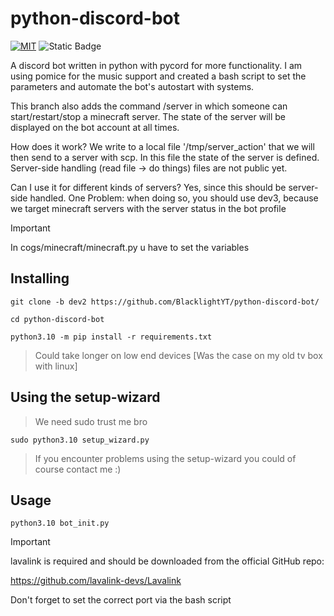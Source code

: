 # python-discord-bot
[![MIT](https://img.shields.io/github/license/BlacklightYT/python-discord-bot?color=a3425d)](https://github.com/BlacklightYT/python-discord-bot/blob/main/LICENSE) ![Static Badge](https://img.shields.io/badge/python-3.10-brightgreen?style=flat&logo=python)

A discord bot written in python with pycord for more functionality.
I am using pomice for the music support and created a bash script 
to set the parameters and automate the bot's autostart with systems.

This branch also adds the command /server in which someone can start/restart/stop 
a minecraft server. The state of the server will be displayed on the bot account
at all times.

How does it work?
We write to a local file '/tmp/server_action' that we will then send to a server
with scp. In this file the state of the server is defined. 
Server-side handling (read file -> do things) files are not public yet.

Can I use it for different kinds of servers?
Yes, since this should be server-side handled. 
One Problem: when doing so, you should use dev3, because we target 
minecraft servers with the server status in the bot profile 

> [!IMPORTANT]
> In cogs/minecraft/minecraft.py u have to set the variables

## Installing
``` 
git clone -b dev2 https://github.com/BlacklightYT/python-discord-bot/
```
```
cd python-discord-bot
```
```
python3.10 -m pip install -r requirements.txt
```
> Could take longer on low end devices
> [Was the case on my old tv box with linux]

## Using the setup-wizard
> We need sudo trust me bro
```
sudo python3.10 setup_wizard.py
```
> If you encounter problems using the setup-wizard you could of course contact me :)

## Usage
```
python3.10 bot_init.py
```

> [!IMPORTANT]
> lavalink is required and should be downloaded from the official GitHub repo:
> 
> https://github.com/lavalink-devs/Lavalink
> 
> Don't forget to set the correct port via the bash script
